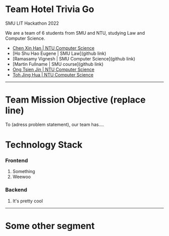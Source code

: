 # Team Hotel Trivia Go
SMU LIT Hackathon 2022

We are a team of 6 students from SMU and NTU, studying Law and Computer Science.
- [Chen Xin Han | NTU Computer Science](https://github.com/imevahans)
- [Ho Shu Hao Eugene | SMU Law](github link)
- [Ramasamy Vignesh | SMU Computer Science](github link)
- [Martin Fullname | SMU course](github link)
- [Ong Tsien Jin | NTU Computer Science](https://github.com/TsienJin)
- [Toh Jing Hua | NTU Computer Science](https://github.com/ztjhz)

***

# Team Mission Objective (replace line)

To (adress problem statement), our team has....


# Technology Stack

### Frontend
1. Something
2. Weewoo

### Backend
1. It's pretty cool


***

# Some other segment
